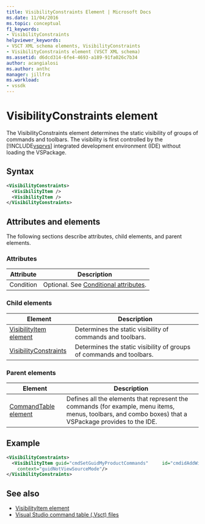 ```yaml
---
title: VisibilityConstraints Element | Microsoft Docs
ms.date: 11/04/2016
ms.topic: conceptual
f1_keywords:
- VisibilityConstraints
helpviewer_keywords:
- VSCT XML schema elements, VisibilityConstraints
- VisibilityConstraints element (VSCT XML schema)
ms.assetid: d6dcd314-6fe4-4693-a189-91fa026c7b34
author: acangialosi
ms.author: anthc
manager: jillfra
ms.workload:
- vssdk
---
```

# VisibilityConstraints element
The VisibilityConstraints element determines the static visibility of groups of commands and toolbars. The visibility is first controlled by the [!INCLUDE[vsprvs](../code-quality/includes/vsprvs_md.md)] integrated development environment (IDE) without loading the VSPackage.

## Syntax

```xml
<VisibilityConstraints>
  <VisibilityItem />
  <VisibilityItem />
</VisibilityConstraints>
```

## Attributes and elements
 The following sections describe attributes, child elements, and parent elements.

### Attributes

|Attribute|Description|
|---------------|-----------------|
|Condition|Optional. See [Conditional attributes](../extensibility/vsct-xml-schema-conditional-attributes.md).|

### Child elements

|Element|Description|
|-------------|-----------------|
|[VisibilityItem element](../extensibility/visibilityitem-element.md)|Determines the static visibility of commands and toolbars.|
|[VisibilityConstraints](../extensibility/visibilityconstraints-element.md)|Determines the static visibility of groups of commands and toolbars.|

### Parent elements

|Element|Description|
|-------------|-----------------|
|[CommandTable element](../extensibility/commandtable-element.md)|Defines all the elements that represent the commands (for example, menu items, menus, toolbars, and combo boxes) that a VSPackage provides to the IDE.|

## Example

```xml
<VisibilityConstraints>
  <VisibilityItem guid="cmdSetGuidMyProductCommands"     id="cmdidAddWidget"
    context="guidNotViewSourceMode"/>
</VisibilityConstraints>
```

## See also
- [VisibilityItem element](../extensibility/visibilityitem-element.md)
- [Visual Studio command table (.Vsct) files](../extensibility/internals/visual-studio-command-table-dot-vsct-files.md)
